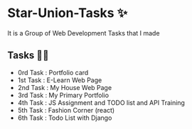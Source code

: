 # Star-Union-Tasks ✨
It is a Group of Web Development Tasks that I made
## Tasks 👾👾
- 0rd Task : Portfolio card
- 1st Task : E-Learn Web Page
- 2nd Task : My House Web Page
- 3rd Task : My Primary Portfolio
- 4th Task : JS Assignment and TODO list and API Training
- 5th Task : Fashion Corner (react)
- 6th Task : Todo List with Django
